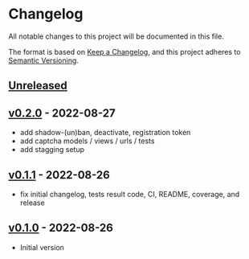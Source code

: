 # Changelog

All notable changes to this project will be documented in this file.

The format is based on [Keep a Changelog](https://keepachangelog.com/en/1.0.0/),
and this project adheres to [Semantic Versioning](https://semver.org/spec/v2.0.0.html).

## [Unreleased]

## [v0.2.0] - 2022-08-27

- add shadow-(un)ban, deactivate, registration token
- add captcha models / views / urls / tests
- add stagging setup

## [v0.1.1] - 2022-08-26

- fix initial changelog, tests result code, CI, README, coverage, and release

## [v0.1.0] - 2022-08-26

- Initial version

[Unreleased]: https://github.com/nim65s/syngo/compare/v0.2.0...main
[v0.2.0]: https://github.com/nim65s/dmdm/compare/v0.1.1...v0.2.0
[v0.1.1]: https://github.com/nim65s/dmdm/compare/v0.1.0...v0.1.1
[v0.1.0]: https://github.com/nim65s/syngo/releases/tag/v0.1.0
